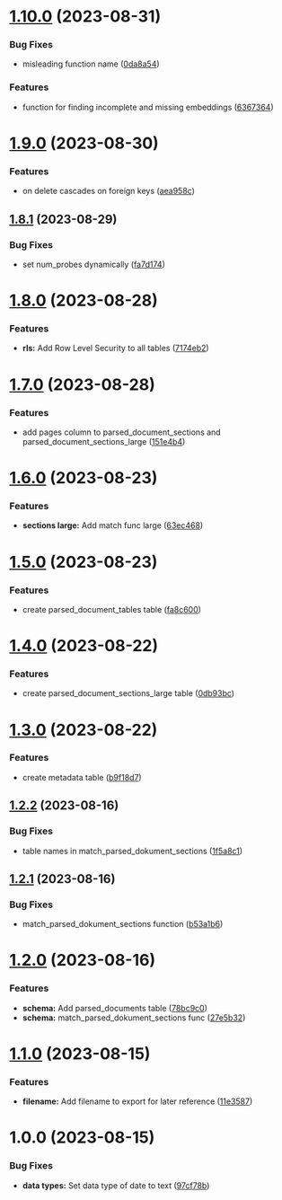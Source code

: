 # [1.10.0](https://github.com/technologiestiftung/ki-anfragen-supabase/compare/v1.9.0...v1.10.0) (2023-08-31)


### Bug Fixes

* misleading function name ([0da8a54](https://github.com/technologiestiftung/ki-anfragen-supabase/commit/0da8a5432bc7e15af315a8b1b9b0b040a0b900fb))


### Features

* function for finding incomplete and missing embeddings ([6367364](https://github.com/technologiestiftung/ki-anfragen-supabase/commit/6367364946cfffa0a7d3b6319baa0d986efa0560))

# [1.9.0](https://github.com/technologiestiftung/ki-anfragen-supabase/compare/v1.8.1...v1.9.0) (2023-08-30)


### Features

* on delete cascades on foreign keys ([aea958c](https://github.com/technologiestiftung/ki-anfragen-supabase/commit/aea958c348e98a8838816d70e632d16e2d0896e5))

## [1.8.1](https://github.com/technologiestiftung/ki-anfragen-supabase/compare/v1.8.0...v1.8.1) (2023-08-29)


### Bug Fixes

* set num_probes dynamically ([fa7d174](https://github.com/technologiestiftung/ki-anfragen-supabase/commit/fa7d174bf3fcfd90ff4fc46944631bbc55ca75b7))

# [1.8.0](https://github.com/technologiestiftung/ki-anfragen-supabase/compare/v1.7.0...v1.8.0) (2023-08-28)


### Features

* **rls:** Add Row Level Security to all tables ([7174eb2](https://github.com/technologiestiftung/ki-anfragen-supabase/commit/7174eb258277d501b99ff9706aae50a26e783efd))

# [1.7.0](https://github.com/technologiestiftung/ki-anfragen-supabase/compare/v1.6.0...v1.7.0) (2023-08-28)


### Features

* add pages column to parsed_document_sections and parsed_document_sections_large ([151e4b4](https://github.com/technologiestiftung/ki-anfragen-supabase/commit/151e4b4d23eff2f272470ec881d6ec704382741e))

# [1.6.0](https://github.com/technologiestiftung/ki-anfragen-supabase/compare/v1.5.0...v1.6.0) (2023-08-23)


### Features

* **sections large:** Add match func large ([63ec468](https://github.com/technologiestiftung/ki-anfragen-supabase/commit/63ec4685630532d49a2a6af9a25b4feb9e895d43))

# [1.5.0](https://github.com/technologiestiftung/ki-anfragen-supabase/compare/v1.4.0...v1.5.0) (2023-08-23)


### Features

* create parsed_document_tables table ([fa8c600](https://github.com/technologiestiftung/ki-anfragen-supabase/commit/fa8c600653543f300a192c8de6d74532818fcc59))

# [1.4.0](https://github.com/technologiestiftung/ki-anfragen-supabase/compare/v1.3.0...v1.4.0) (2023-08-22)


### Features

* create parsed_document_sections_large table ([0db93bc](https://github.com/technologiestiftung/ki-anfragen-supabase/commit/0db93bcb65ac447bcaa15e729d514774acdacbcf))

# [1.3.0](https://github.com/technologiestiftung/ki-anfragen-supabase/compare/v1.2.2...v1.3.0) (2023-08-22)


### Features

* create metadata table ([b9f18d7](https://github.com/technologiestiftung/ki-anfragen-supabase/commit/b9f18d71f6306826e053d6020564741f4e67f94c))

## [1.2.2](https://github.com/technologiestiftung/ki-anfragen-supabase/compare/v1.2.1...v1.2.2) (2023-08-16)


### Bug Fixes

* table names in match_parsed_dokument_sections ([1f5a8c1](https://github.com/technologiestiftung/ki-anfragen-supabase/commit/1f5a8c188f89392bf4f22b4cc409fc6bdad397f1))

## [1.2.1](https://github.com/technologiestiftung/ki-anfragen-supabase/compare/v1.2.0...v1.2.1) (2023-08-16)


### Bug Fixes

* match_parsed_dokument_sections function ([b53a1b6](https://github.com/technologiestiftung/ki-anfragen-supabase/commit/b53a1b6239b9a812f89e065ee858c5471531524c))

# [1.2.0](https://github.com/technologiestiftung/ki-anfragen-supabase/compare/v1.1.0...v1.2.0) (2023-08-16)


### Features

* **schema:** Add parsed_documents table ([78bc9c0](https://github.com/technologiestiftung/ki-anfragen-supabase/commit/78bc9c0d5320e44a1da0cfff894b8d30ae95b3b6))
* **schema:** match_parsed_dokument_sections func ([27e5b32](https://github.com/technologiestiftung/ki-anfragen-supabase/commit/27e5b32b16dc8664de37a3a9fee2329ee3c0fb40))

# [1.1.0](https://github.com/technologiestiftung/ki-anfragen-supabase/compare/v1.0.0...v1.1.0) (2023-08-15)


### Features

* **filename:** Add filename to export for later reference ([11e3587](https://github.com/technologiestiftung/ki-anfragen-supabase/commit/11e358772039d936d249867c17cb7760d5ee019d))

# 1.0.0 (2023-08-15)


### Bug Fixes

* **data types:** Set data type of date to text ([97cf78b](https://github.com/technologiestiftung/ki-anfragen-supabase/commit/97cf78b26292f5aa7a4e42b57e3db37e972602da))
